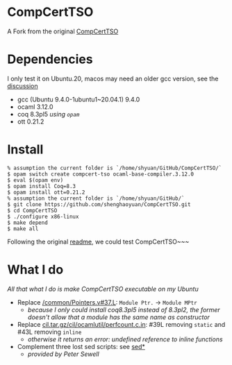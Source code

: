 # CompCertTSO
A Fork from the original [CompCertTSO](https://www.cl.cam.ac.uk/~pes20/CompCertTSO/doc/)

# Dependencies
I only test it on Ubuntu.20, macos may need an older gcc version, see the [discussion](https://discuss.ocaml.org/t/fail-to-compiling-ocaml-base-compiler-3-12-0-on-macos/9933)
- gcc (Ubuntu 9.4.0-1ubuntu1~20.04.1) 9.4.0
- ocaml 3.12.0
- coq 8.3pl5 *using `opam`*
- ott 0.21.2

# Install

```shell
% assumption the current folder is `/home/shyuan/GitHub/CompCertTSO/`
$ opam switch create compcert-tso ocaml-base-compiler.3.12.0
$ eval $(opam env)
$ opam install Coq=8.3
$ opam install ott=0.21.2
% assumption the current folder is `/home/shyuan/GitHub/`
$ git clone https://github.com/shenghaoyuan/CompCertTSO.git
$ cd CompCertTSO
$ ./configure x86-linux
$ make depend
$ make all
```

Following the original [readme](README), we could test CompCertTSO~~~

# What I do
_All that what I do is make CompCertTSO executable on my Ubuntu_

- Replace [/common/Pointers.v#37.L](/common/Pointers.v#37.L): `Module Ptr.` -> `Module MPtr`
  - _because I only could install coq8.3pl5 instead of 8.3pl2, the former doesn't allow that a module has the same name as constructor_
- Replace [cil.tar.gz/cil/ocamlutil/perfcount.c.in](cil.tar.gz): #39L removing `static` and #43L removing `inline`
  - _otherwise it returns an error: undefined reference to inline functions_
- Complement three lost sed scripts: see [sed*](clightTSO/clight_src/)
  - _provided by Peter Sewell_
